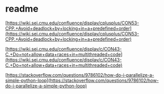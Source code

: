 # readme

[https://wiki.sei.cmu.edu/confluence/display/cplusplus/CON53-CPP.+Avoid+deadlock+by+locking+in+a+predefined+order](https://wiki.sei.cmu.edu/confluence/display/cplusplus/CON53-CPP.+Avoid+deadlock+by+locking+in+a+predefined+order)

[https://wiki.sei.cmu.edu/confluence/display/c/CON43-C.+Do+not+allow+data+races+in+multithreaded+code](https://wiki.sei.cmu.edu/confluence/display/c/CON43-C.+Do+not+allow+data+races+in+multithreaded+code)

[https://stackoverflow.com/questions/9786102/how-do-i-parallelize-a-simple-python-loop](https://stackoverflow.com/questions/9786102/how-do-i-parallelize-a-simple-python-loop)

